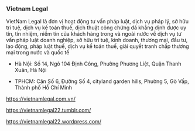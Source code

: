 ### Vietnam Legal

VietNam Legal là đơn vị hoạt động tư vấn pháp luật, dịch vụ pháp lý, sở hữu trí tuệ, dịch vụ kế toán thuế, dịch thuật công chứng đã khẳng định được uy tín, tín nhiệm, niềm tin của khách hàng trong và ngoài nước về dịch vụ tư vấn pháp luật doanh nghiệp, sở hữu trí tuệ, kinh doanh, thương mại, đầu tư, lao động, pháp luật thuế, dịch vụ kế toán thuế, giải quyết tranh chấp thương mại trong nước và quốc tế

- Hà Nội: Số 14, Ngõ 104 Định Công, Phường Phương Liệt, Quận Thanh Xuân, Hà Nội

- TPHCM: Căn Số 6, Đường Số 4, cityland garden hills, Phường 5, Gò Vấp, Thành phố Hồ Chí Minh

https://vietnamlegal.com.vn/

https://vietnamlegal22.tumblr.com/

https://vietnamlegal22.wordpress.com/
